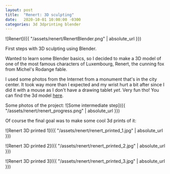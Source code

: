 ```yaml
---
layout: post
title:  "Renert: 3D sculpting"
date:   2020-10-01 10:00:00 -0300
categories: 3d 3dprinting blender
---
```

![Renert]({{ "/assets/renert/RenertBlender.png" | absolute_url }})

First steps with 3D sculpting using Blender.
<!--more-->
Wanted to learn some Blender basics, so I decided to make a 3D model of one of the most famous characters of Luxembourg, Renert, the cunning fox from Michel's Rodange fable.

I used some photos from the Internet from a monument that's in the city center. It took way more than I expected and my wrist hurt a bit after since I did it with a mouse as I don't have a drawing tablet _yet_. Very fun tho!
You can find the 3d model [here](https://www.thingiverse.com/thing:4660820). 

Some photos of the project:
![Some intermediate step]({{ "/assets/renert/renert_progress.png" | absolute_url }})

Of course the final goal was to make some cool 3d prints of it:

![Renert 3D printed 1]({{ "/assets/renert/renert_printed_1.jpg" | absolute_url }})

![Renert 3D printed 2]({{ "/assets/renert/renert_printed_2.jpg" | absolute_url }})

![Renert 3D printed 3]({{ "/assets/renert/renert_printed_3.jpg" | absolute_url }})
